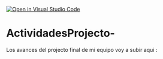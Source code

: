 [![Open in Visual Studio Code](https://classroom.github.com/assets/open-in-vscode-c66648af7eb3fe8bc4f294546bfd86ef473780cde1dea487d3c4ff354943c9ae.svg)](https://classroom.github.com/online_ide?assignment_repo_id=8459817&assignment_repo_type=AssignmentRepo)
# ActividadesProjecto-
Los avances del projecto final de mi equipo voy a subir aqui : 
